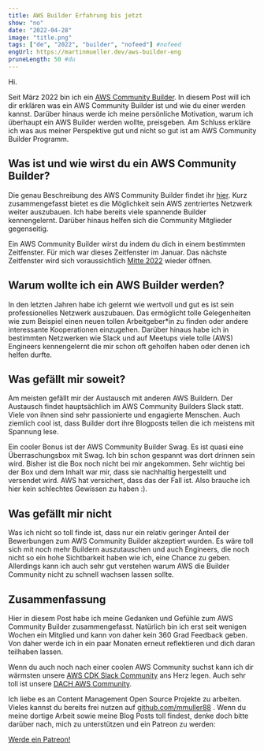```yaml
---
title: AWS Builder Erfahrung bis jetzt
show: "no"
date: "2022-04-28"
image: "title.png"
tags: ["de", "2022", "builder", "nofeed"] #nofeed
engUrl: https://martinmueller.dev/aws-builder-eng
pruneLength: 50 #du
---
```


Hi.

Seit März 2022 bin ich ein [AWS Community Builder](https://aws.amazon.com/developer/community/community-builders/). In diesem Post will ich dir erklären was ein AWS Community Builder ist und wie du einer werden kannst. Darüber hinaus werde ich meine persönliche Motivation, warum ich überhaupt ein AWS Builder werden wollte, preisgeben. Am Schluss erkläre ich was aus meiner Perspektive gut und nicht so gut ist am AWS Community Builder Programm.

## Was ist und wie wirst du ein AWS Community Builder?

Die genau Beschreibung des AWS Community Builder findet ihr [hier](https://aws.amazon.com/developer/community/community-builders/). Kurz zusammengefasst bietet es die Möglichkeit sein AWS zentriertes Netzwerk weiter auszubauen. Ich habe bereits viele spannende Builder kennengelernt. Darüber hinaus helfen sich die Community Mitglieder gegenseitig.

Ein AWS Community Builder wirst du indem du dich in einem bestimmten Zeitfenster. Für mich war dieses Zeitfenster im Januar. Das nächste Zeitfenster wird sich voraussichtlich [Mitte 2022](https://aws.amazon.com/developer/community/community-builders/) wieder öffnen.

## Warum wollte ich ein AWS Builder werden?

In den letzten Jahren habe ich gelernt wie wertvoll und gut es ist sein professionelles Netzwerk auszubauen. Das ermöglicht tolle Gelegenheiten wie zum Beispiel einen neuen tollen Arbeitgeber\*in zu finden oder andere interessante Kooperationen einzugehen. Darüber hinaus habe ich in bestimmten Netzwerken wie Slack und auf Meetups viele tolle (AWS) Engineers kennengelernt die mir schon oft geholfen haben oder denen ich helfen durfte.

## Was gefällt mir soweit?

Am meisten gefällt mir der Austausch mit anderen AWS Buildern. Der Austausch findet hauptsächlich im AWS Community Builders Slack statt. Viele von ihnen sind sehr passionierte und engagierte Menschen. Auch ziemlich cool ist, dass Builder dort ihre Blogposts teilen die ich meistens mit Spannung lese.

Ein cooler Bonus ist der AWS Community Builder Swag. Es ist quasi eine Überraschungsbox mit Swag. Ich bin schon gespannt was dort drinnen sein wird. Bisher ist die Box noch nicht bei mir angekommen. Sehr wichtig bei der Box und dem Inhalt war mir, dass sie nachhaltig hergestellt und versendet wird. AWS hat versichert, dass das der Fall ist. Also brauche ich hier kein schlechtes Gewissen zu haben :).

## Was gefällt mir nicht

Was ich nicht so toll finde ist, dass nur ein relativ geringer Anteil der Bewerbungen zum AWS Community Builder akzeptiert wurden. Es wäre toll sich mit noch mehr Buildern auszutauschen und auch Engineers, die noch nicht so ein hohe Sichtbarkeit haben wie ich, eine Chance zu geben. Allerdings kann ich auch sehr gut verstehen warum AWS die Builder Community nicht zu schnell wachsen lassen sollte.

## Zusammenfassung

Hier in diesem Post habe ich meine Gedanken und Gefühle zum AWS Community Builder zusammengefasst. Natürlich bin ich erst seit wenigen Wochen ein Mitglied und kann von daher kein 360 Grad Feedback geben. Von daher werde ich in ein paar Monaten erneut reflektieren und dich daran teilhaben lassen.

Wenn du auch noch nach einer coolen AWS Community suchst kann ich dir wärmsten unsere [AWS CDK Slack Community](https://join.slack.com/t/cdk-dev/shared_invite/zt-xtpfmrqt-6ormYTA0hLdpMSAtTkM_2A) ans Herz legen. Auch sehr toll ist unsere [DACH AWS Community](https://join.slack.com/t/awscommunityde/shared_invite/zt-11ptmeylu-zpdZBIWmlbF9NNI3hY0Upw).

Ich liebe es an Content Management Open Source Projekte zu arbeiten. Vieles kannst du bereits frei nutzen auf [github.com/mmuller88](https://github.com/mmuller88) . Wenn du meine dortige Arbeit sowie meine Blog Posts toll findest, denke doch bitte darüber nach, mich zu unterstützen und ein Patreon zu werden:

<a href="https://www.patreon.com/bePatron?u=29010217" data-patreon-widget-type="become-patron-button">Werde ein Patreon!</a><script async src="https://c6.patreon.com/becomePatronButton.bundle.js"></script>

